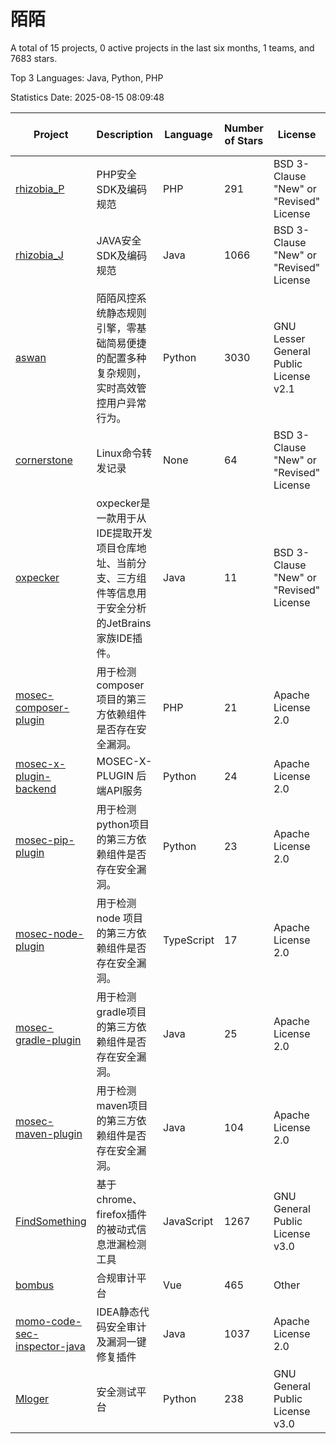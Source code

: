 # 陌陌

A total of 15 projects, 0 active projects in the last six months, 1 teams, and 7683 stars.

Top 3 Languages: Java, Python, PHP

Statistics Date: 2025-08-15 08:09:48

| Project | Description | Language | Number of Stars | License | Creation Date | Last Updated Date | Last Pushed Date |
| --- | --- | --- | --- | --- | --- | --- | --- |
| [rhizobia_P](https://github.com/momosecurity/rhizobia_P) | PHP安全SDK及编码规范 | PHP | 291 | BSD 3-Clause "New" or "Revised" License | 2019-05-10 | 2025-08-08 | 2019-06-20 |
| [rhizobia_J](https://github.com/momosecurity/rhizobia_J) | JAVA安全SDK及编码规范 | Java | 1066 | BSD 3-Clause "New" or "Revised" License | 2019-05-10 | 2025-08-13 | 2020-10-13 |
| [aswan](https://github.com/momosecurity/aswan) | 陌陌风控系统静态规则引擎，零基础简易便捷的配置多种复杂规则，实时高效管控用户异常行为。 | Python | 3030 | GNU Lesser General Public License v2.1 | 2019-06-14 | 2025-08-14 | 2021-06-15 |
| [cornerstone](https://github.com/momosecurity/cornerstone) | Linux命令转发记录 | None | 64 | BSD 3-Clause "New" or "Revised" License | 2019-07-15 | 2025-03-03 | 2019-07-15 |
| [oxpecker](https://github.com/momosecurity/oxpecker) | oxpecker是一款用于从IDE提取开发项目仓库地址、当前分支、三方组件等信息用于安全分析的JetBrains家族IDE插件。 | Java | 11 | BSD 3-Clause "New" or "Revised" License | 2019-08-16 | 2025-01-21 | 2019-08-16 |
| [mosec-composer-plugin](https://github.com/momosecurity/mosec-composer-plugin) | 用于检测composer项目的第三方依赖组件是否存在安全漏洞。 | PHP | 21 | Apache License 2.0 | 2020-07-29 | 2023-11-07 | 2022-04-28 |
| [mosec-x-plugin-backend](https://github.com/momosecurity/mosec-x-plugin-backend) | MOSEC-X-PLUGIN 后端API服务 | Python | 24 | Apache License 2.0 | 2020-07-29 | 2024-03-26 | 2020-08-11 |
| [mosec-pip-plugin](https://github.com/momosecurity/mosec-pip-plugin) | 用于检测python项目的第三方依赖组件是否存在安全漏洞。 | Python | 23 | Apache License 2.0 | 2020-07-29 | 2025-03-23 | 2020-08-11 |
| [mosec-node-plugin](https://github.com/momosecurity/mosec-node-plugin) | 用于检测 node 项目的第三方依赖组件是否存在安全漏洞。 | TypeScript | 17 | Apache License 2.0 | 2020-07-29 | 2025-02-12 | 2022-03-22 |
| [mosec-gradle-plugin](https://github.com/momosecurity/mosec-gradle-plugin) | 用于检测gradle项目的第三方依赖组件是否存在安全漏洞。 | Java | 25 | Apache License 2.0 | 2020-07-29 | 2025-08-13 | 2022-04-12 |
| [mosec-maven-plugin](https://github.com/momosecurity/mosec-maven-plugin) | 用于检测maven项目的第三方依赖组件是否存在安全漏洞。 | Java | 104 | Apache License 2.0 | 2020-07-29 | 2025-08-10 | 2022-04-12 |
| [FindSomething](https://github.com/momosecurity/FindSomething) | 基于chrome、firefox插件的被动式信息泄漏检测工具 | JavaScript | 1267 | GNU General Public License v3.0 | 2020-09-12 | 2025-08-14 | 2024-11-17 |
| [bombus](https://github.com/momosecurity/bombus) | 合规审计平台 | Vue | 465 | Other | 2020-09-18 | 2025-07-19 | 2022-03-23 |
| [momo-code-sec-inspector-java](https://github.com/momosecurity/momo-code-sec-inspector-java) | IDEA静态代码安全审计及漏洞一键修复插件 | Java | 1037 | Apache License 2.0 | 2020-10-09 | 2025-08-13 | 2022-03-10 |
| [Mloger](https://github.com/momosecurity/Mloger) | 安全测试平台 | Python | 238 | GNU General Public License v3.0 | 2022-01-04 | 2025-07-28 | 2022-09-06 |
